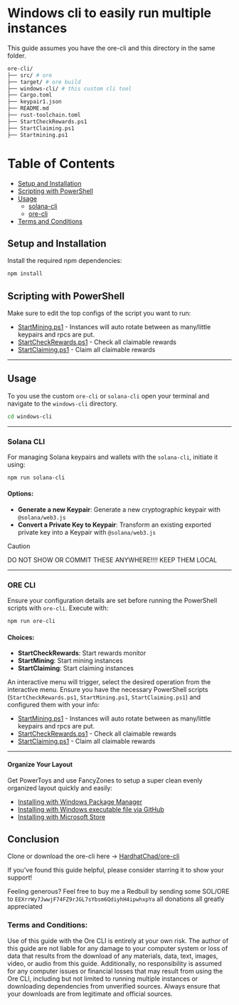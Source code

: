 # Windows cli to easily run multiple instances

This guide assumes you have the ore-cli and this directory in the same folder.

```bash
ore-cli/
├── src/ # ore 
├── target/ # ore build
├── windows-cli/ # this custom cli tool
├── Cargo.toml
├── keypair1.json
├── README.md
├── rust-toolchain.toml
├── StartCheckRewards.ps1
├── StartClaiming.ps1
├── Startmining.ps1
```

# Table of Contents
  - [Setup and Installation](#setup-and-installation)
  - [Scripting with PowerShell](#scripting-with-powershell)
  - [Usage](#usage)
    - [solana-cli](#solana-cli)
    - [ore-cli](#ore-cli)
  - [Terms and Conditions](#terms-and-conditions)

## Setup and Installation

Install the required npm dependencies:

```bash
npm install
```

## Scripting with PowerShell

Make sure to edit the top configs of the script you want to run:
- [StartMining.ps1](../StartMining.ps11) - Instances will auto rotate between as many/little keypairs and rpcs are put.
- [StartCheckRewards.ps1](../StartCheckRewards.ps1) - Check all claimable rewards
- [StartClaiming.ps1](../StartClaiming.ps1) - Claim all claimable rewards

---

## Usage

To you use the custom `ore-cli` or `solana-cli` open your terminal and navigate to the `windows-cli` directory.

```bash
cd windows-cli
```

---

### Solana CLI

For managing Solana keypairs and wallets with the `solana-cli`, initiate it using:
```bash
npm run solana-cli
```
#### Options:
- **Generate a new Keypair**: Generate a new cryptographic keypair with `@solana/web3.js`
- **Convert a Private Key to Keypair**: Transform an existing exported private key into a Keypair with `@solana/web3.js`
> [!CAUTION]
> DO NOT SHOW OR COMMIT THESE ANYWHERE!!!! KEEP THEM LOCAL
---

### ORE CLI

Ensure your configuration details are set before running the PowerShell scripts with `ore-cli`. Execute with:
```bash
npm run ore-cli
```
#### Choices:
- **StartCheckRewards**: Start rewards monitor
- **StartMining**: Start mining instances
- **StartClaiming**: Start claiming instances

An interactive menu will trigger, select the desired operation from the interactive menu. Ensure you have the necessary PowerShell scripts (`StartCheckRewards.ps1`, `StartMining.ps1`, `StartClaiming.ps1`)  and configured them with your info:


- [StartMining.ps1](../StartMining.ps11) - Instances will auto rotate between as many/little keypairs and rpcs are put.
- [StartCheckRewards.ps1](../StartCheckRewards.ps1) - Check all claimable rewards
- [StartClaiming.ps1](../StartClaiming.ps1) - Claim all claimable rewards

---

#### Organize Your Layout

Get PowerToys and use FancyZones to setup a super clean evenly organized layout quickly and easily:

- [Installing with Windows Package Manager](https://learn.microsoft.com/en-us/windows/powertoys/install#installing-with-windows-package-manager)
- [Installing with Windows executable file via GitHub](https://learn.microsoft.com/en-us/windows/powertoys/install#installing-with-windows-executable-file-via-github)
- [Installing with Microsoft Store](https://learn.microsoft.com/en-us/windows/powertoys/install#installing-with-microsoft-store)


## Conclusion

Clone or download the ore-cli here -> [HardhatChad/ore-cli](https://github.com/HardhatChad/ore-cli)

If you've found this guide helpful, please consider starring it to show your support!

Feeling generous? Feel free to buy me a Redbull by sending some SOL/ORE to `EEXrrWy7JwwjF74FZ9rJGL7sYbsm6QdiyhH4ipwhxpYa` all donations all greatly appreciated

### Terms and Conditions:

Use of this guide with the Ore CLI is entirely at your own risk. The author of this guide are not liable for any damage to your computer system or loss of data that results from the download of any materials, data, text, images, video, or audio from this guide. Additionally, no responsibility is assumed for any computer issues or financial losses that may result from using the Ore CLI, including but not limited to running multiple instances or downloading dependencies from unverified sources. Always ensure that your downloads are from legitimate and official sources.

